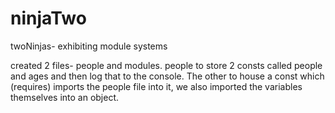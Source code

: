 # ninjaTwo
twoNinjas- exhibiting module systems

created 2 files- people and modules.
people to store 2 consts called people and ages and then log that to the console. The other to house a const which (requires) imports the people file into it, we also imported the variables themselves into an object.